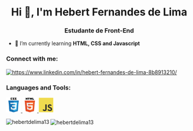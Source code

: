 <h1 align="center">Hi 👋, I'm Hebert Fernandes de Lima</h1>
<h3 align="center">Estudante de Front-End</h3>

- 🌱 I’m currently learning **HTML, CSS and Javascript**

<h3 align="left">Connect with me:</h3>
<p align="left">
<a href="https://linkedin.com/in/https://www.linkedin.com/in/hebert-fernandes-de-lima-8b8913210/" target="blank"><img align="center" src="https://raw.githubusercontent.com/rahuldkjain/github-profile-readme-generator/master/src/images/icons/Social/linked-in-alt.svg" alt="https://www.linkedin.com/in/hebert-fernandes-de-lima-8b8913210/" height="30" width="40" /></a>
</p>

<h3 align="left">Languages and Tools:</h3>
<p align="left"> <a href="https://www.w3schools.com/css/" target="_blank"> <img src="https://raw.githubusercontent.com/devicons/devicon/master/icons/css3/css3-original-wordmark.svg" alt="css3" width="40" height="40"/> </a> <a href="https://www.w3.org/html/" target="_blank"> <img src="https://raw.githubusercontent.com/devicons/devicon/master/icons/html5/html5-original-wordmark.svg" alt="html5" width="40" height="40"/> </a> <a href="https://developer.mozilla.org/en-US/docs/Web/JavaScript" target="_blank"> <img src="https://raw.githubusercontent.com/devicons/devicon/master/icons/javascript/javascript-original.svg" alt="javascript" width="40" height="40"/> </a> </p>

<p><img align="left" src="https://github-readme-stats.vercel.app/api/top-langs?username=hebertdelima13&show_icons=true&locale=en&layout=compact" alt="hebertdelima13" /></p>

<p>&nbsp;<img align="center" src="https://github-readme-stats.vercel.app/api?username=hebertdelima13&show_icons=true&locale=en" alt="hebertdelima13" /></p>
